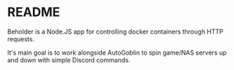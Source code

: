 # README

Beholder is a Node.JS app for controlling docker containers through HTTP requests.

It's main goal is to work alongside AutoGoblin to spin game/NAS servers up and down with simple Discord commands.
